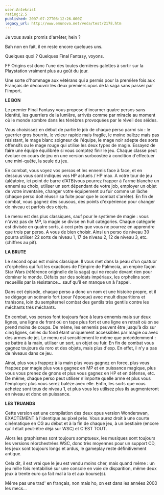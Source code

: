 ```yaml
---
user:Antekrist
rating:2.5
published: 2007-07-27T06:12:26.000Z
legacy_url: http://www.emunova.net/veda/test/2178.htm
---
```

Je vous avais promis d'arrêter, hein ?  

Bah non en fait, il en reste encore quelques uns.  

Quelques quoi ? Quelques Final Fantasy, voyons.  

FF Origins est donc l'une des toutes dernières galettes à sortir sur la Playstation vraiment plus au goût du jour.  

Une sorte d'hommage aux vétérans qui a permis pour la première fois aux Français de découvrir les deux premiers opus de la saga sans passer par l'import.  

  

**LE BON**  

Le premier Final Fantasy vous propose d'incarner quatre persos sans identité, les guerriers de la lumière, arrivés comme par miracle au moment où le monde sombre dans les ténèbres provoquées par le réveil des séides.  

Vous choisissez en début de partie le job de chaque perso parmi six : le guerrier gros bourrin, le voleur rapide mais fragile, le moine balèze mais pas résistant, le mage blanc soigneur de l'équipe, le mage noir adepte des sorts offensifs ou le mage rouge qui utilise les deux types de magie. Essayez de faire une équipe équilibrée si vous comptez finir le jeu. Chaque classe peut évoluer en cours de jeu en une version surboostée à condition d'effectuer une mini-quête, la seule du jeu.  

En combat, vous voyez vos persos et les ennemis face à face, et en dessous vous sont indiqués vos HP actuels / HP max. A votre tour de jeu (aléatoire, ici point de barre d'ATB)vous pourrez frapper à l'arme blanche un ennemi au choix, utiliser un sort dépendant de votre job, employer un objet de votre inventaire, changer votre équipement ou fuir comme un lâche (chaque perso doit réussir sa fuite pour que le combat s'arrête). En fin de combat, vous gagnez des sousous, des points d'expérience pour changer de niveau et parfois des objets.  

Le menu est des plus classiques, sauf pour le système de magie : vous n'avez pas de MP, la magie se divise en huit catégories. Chaque catégorie est divisée en quatre sorts, à ceci près que vous ne pourrez en apprendre que trois par perso. A vous de bien choisir. Ainsi un perso de niveau 30 pourra utiliser 22 sorts de niveau 1, 17 de niveau 2, 12 de niveau 3, etc. (chiffres au pif).  

  

**LA BRUTE**  

Le second opus est moins classique. Il vous met dans la peau d'un quatuor d'orphelins qui fuit les exactions de l'Empire de Palmecia, un empire façon Star Wars (référence originelle de la saga) qui ne recule devant rien pour dominer le monde. Défaits par des soldats impériaux, les orphelins sont recueillis par la résistance... sauf qu'il en manque un à l'appel.  

Dans cet épisode, chaque perso a donc un nom et une histoire propre, et il se dégage un scénario fort (pour l'époque) avec moult disparitions et trahisons, loin du sempiternel combat des gentils très gentils contre les méchants très méchants.  

En combat, vos persos font toujours face à leurs ennemis mais sur deux lignes, une ligne de front où on tape plus fort et une ligne en retrait où on se prend moins de coups. De même, les ennemis peuvent être jusqu'à dix sur cinq lignes, celles du fond étant uniquement accessibles par magie ou avec des armes de jet. Le menu est sensiblement le même que précédemment : se battre à la main, utiliser un sort, un objet ou fuir. En fin de combat vous gagnez toujours du roro et des objets, mais plus d'exp. En effet, il n'y a pas de niveaux dans ce jeu.  

Ainsi, plus vous frappez à la main plus vous gagnez en force, plus vous frappez par magie plus vous gagnez en MP et en puissance magique, plus vous vous prenez de gnons et plus vous gagnez en HP et en défense, etc. De même, chaque perso peut utiliser n'importe quelle arme et plus vous l'employez plus vous serez balèze avec elle. Enfin, les sorts que vous achetez sont tous de niveau 1, et plus vous les utilisez plus ils augmenteront en niveau et donc en puissance.  

  

**LES TRUANDS**  

Cette version est une compilation des deux opus version Wonderswan, EXACTEMENT à l'identique au pixel près. Vous aurez droit à une courte cinématique en CG au début et à la fin de chaque jeu, à un bestiaire (encore qu'il était peut-être déjà sur WSC) et C'EST TOUT.  

Alors les graphismes sont toujours somptueux, les musiques sont toujours les versions réorchestrées WSC, donc très moyennes pour un support CD, les jeux sont toujours longs et ardus, le gameplay reste définitivement antique.  

Cela dit, il est vrai que le jeu est vendu moins cher, mais quand même : un jeu mille fois rentabilisé sur une console en voie de disparition, même deux jeux à trente euro ça fait mal à la et aux bourse(s).  

Même pas une trad' en français, non mais ho, on est dans les années 2000 les mecs...
